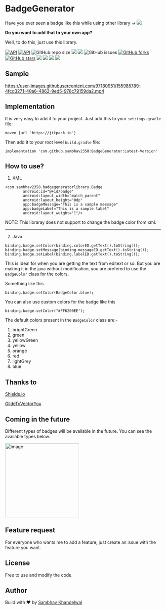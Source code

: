 # BadgeGenerator
Have you ever seen a badge like this while using other library -> <img src="https://img.shields.io/badge/Latest%20Version-1.1-blue"/>

**Do you want to add that to your own app?**

Well, to do this, just use this library.

[![API](https://img.shields.io/badge/API-20%2B-blue.svg?style=flat)](https://android-arsenal.com/api?level=20)
  [![API](https://img.shields.io/github/v/release/sambhav2358/BadgeGenerator.svg)](https://img.shields.io/github/v/release/sambhav2358/BadgeGenerator.svg)
  <img alt="GitHub repo size" src="https://img.shields.io/github/repo-size/sambhav2358/BadgeGenerator">
  <a href="https://jitpack.io/#sambhav2358/BadgeGenerator"><img src="https://jitpack.io/v/sambhav2358/BadgeGenerator/month.svg"/></a>
  <img src="https://img.shields.io/github/commits-since/sambhav2358/BadgeGenerator/1.2"/>
  <img alt="GitHub issues" src="https://img.shields.io/github/issues/sambhav2358/BadgeGenerator?color=blue">
  <a href="https://github.com/sambhav2358/BadgeGenerator/network"><img alt="GitHub forks" src="https://img.shields.io/github/forks/sambhav2358/BadgeGenerator?label=Forks"></a>
  <a href="https://github.com/sambhav2358/BadgeGenerator/stargazers"><img alt="GitHub stars" src="https://img.shields.io/github/stars/sambhav2358/BadgeGenerator?label=Stars"></a>
  <img src="https://img.shields.io/badge/State-working-blue"/>
  <img src="https://img.shields.io/badge/Code%20quality-A-blue"/>
  <img src="https://img.shields.io/badge/Built%20using-Android%20Studio-blue"/>
  <img src="https://img.shields.io/badge/Top%20language-Java-blue"/>  
  
  
## Sample


https://user-images.githubusercontent.com/97180951/155985789-4fcd3271-40a6-4862-9ed5-978c79159da2.mp4

  
## Implementation

It is very easy to add it to your project. Just add this to your `settings.gradle` file:
```
maven {url 'https://jitpack.io'}
```

Then add it to your root level `build.gradle` file:
```
implementation 'com.github.sambhav2358:BadgeGenerator:Latest-Version'
```

## How to use?

1. XML
```
<com.sambhav2358.badgegeneratorlibrary.Badge
        android:id="@+id/badge"
        android:layout_width="match_parent"
        android:layout_height="0dp"
        app:badgeMessage="This is a sample message"
        app:badgeLabel="This is a sample label"
        android:layout_weight="1"/>
```

NOTE: This libraray does not support to change the badge color from xml.

---

2. Java 
```
binding.badge.setColor(binding.colorED.getText().toString());
binding.badge.setMessage(binding.messageED.getText().toString());
binding.badge.setLabel(binding.labelED.getText().toString());
```
This is ideal for when you are getting the text from editext or so. But you are making it in the java without modification, you are prefered to use the `BadgeColor` class for the colors.

Something like this
```
binding.badge.setColor(BadgeColor.blue);
```

You can also use custom colors for the badge like this
```
binding.badge.setColor("#FF6200EE");
```

The default colors present in the `BadgeColor` class are:-
1. brightGreen
2. green
3. yellowGreen
4. yellow
5. orange
6. red
7. lightGrey
8. blue

## Thanks to
[Shields.io](https://shields.io)



[GlideToVectorYou](https://github.com/corouteam/GlideToVectorYou)

## Coming in the future
Different types of badges will be available in the future. You can see the available types below.

<img width="239" alt="image" src="https://user-images.githubusercontent.com/97180951/155988758-3a31a0b0-4153-4a50-a812-9c326347fc34.png">

## Feature request
For everyone who wants me to add a feature, just create an issue with the feature you want.

## License
Free to use and modify the code.

## Author
Build with ❤️ by [Sambhav Khandelwal](https://github.com/sambhav2358)
